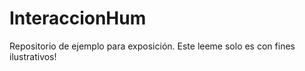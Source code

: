 # InteraccionHum
Repositorio de ejemplo para exposición.
Este leeme solo es con fines ilustrativos!
